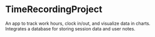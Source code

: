# TimeRecordingProject
An app to track work hours, clock in/out, and visualize data in charts. Integrates a database for storing session data and user notes.

